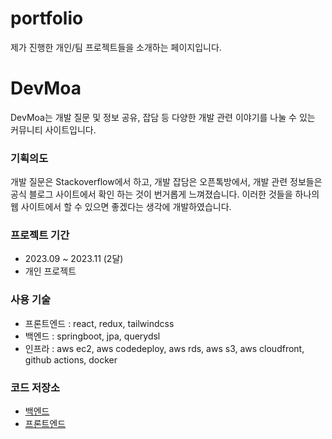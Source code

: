 # portfolio
제가 진행한 개인/팀 프로젝트들을 소개하는 페이지입니다.

# DevMoa

DevMoa는 개발 질문 및 정보 공유, 잡담 등 다양한 개발 관련 이야기를 나눌 수 있는 커뮤니티 사이트입니다.

### 기획의도

개발 질문은 Stackoverflow에서 하고, 개발 잡담은 오픈톡방에서, 개발 관련 정보들은 공식 블로그 사이트에서 확인 하는 것이 번거롭게 느껴졌습니다.
이러한 것들을 하나의 웹 사이트에서 할 수 있으면 좋겠다는 생각에 개발하였습니다.

### 프로젝트 기간

- 2023.09 ~ 2023.11 (2달)
- 개인 프로젝트

### 사용 기술

- 프론트엔드 : react, redux, tailwindcss
- 백엔드 : springboot, jpa, querydsl
- 인프라 : aws ec2, aws codedeploy, aws rds, aws s3, aws cloudfront, github actions, docker

### 코드 저장소

- [백엔드](https://github.com/leesh5000/DevMoa-BE)
- [프론트엔드](https://github.com/leesh5000/DevMoa-FE)
